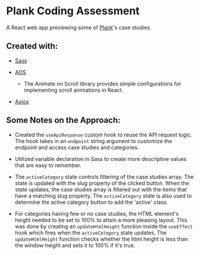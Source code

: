 # Plank Coding Assessment

A React web app previewing some of [Plank](https://plankdesign.com/en/)'s case studies.

## Created with:

- [Sass](https://www.npmjs.com/package/sass)

- [AOS](https://github.com/michalsnik/aos)
  - The Animate on Scroll library provides simple configurations for implementing scroll animations in React.

- [Axios](https://www.npmjs.com/package/axios)

## Some Notes on the Approach:

- Created the `useApiResponse` custom hook to reuse the API request logic. The hook takes in an `endpoint` string argument to customize the endpoint and access case studies and categories.

- Utilized variable declaration in Sass to create more descriptive values that are easy to remember.

- The `activeCategory` state controls filtering of the case studies array. The state is updated with the slug property of the clicked button. When the state updates, the case studies array is filtered out with the items that have a matching slug property. The `activeCategory` state is also used to determine the active category button to add the 'active' class.

- For categories having few or no case studies, the HTML element's height needed to be set to 100% to attain a more pleasing layout. This was done by creating an `updateHtmlHeight` function inside the `useEffect` hook which fires when the `activeCategory` state updates. The `updateHtmlHeight` function checks whether the html height is less than the window height and sets it to 100% if it's true.